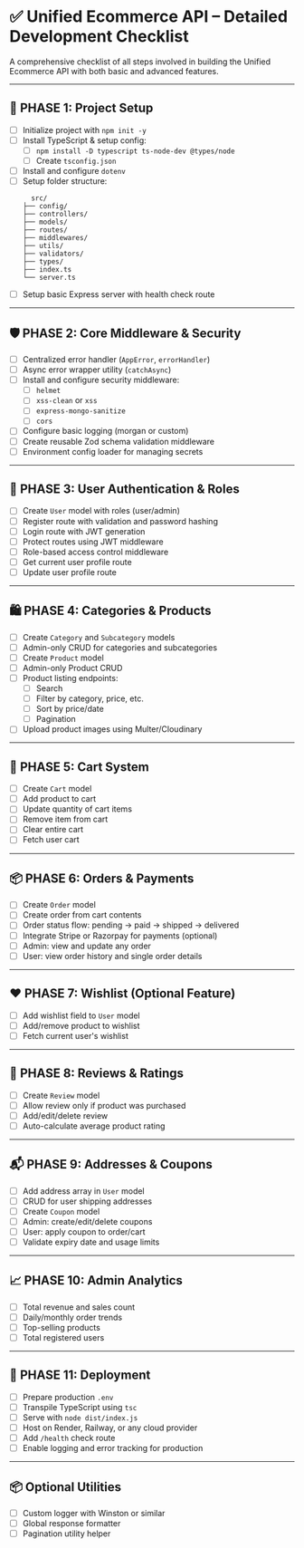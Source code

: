 # ✅ Unified Ecommerce API – Detailed Development Checklist

A comprehensive checklist of all steps involved in building the Unified Ecommerce API with both basic and advanced features.

---

## 🔰 PHASE 1: Project Setup

- [ ] Initialize project with `npm init -y`
- [ ] Install TypeScript & setup config:
  - [ ] `npm install -D typescript ts-node-dev @types/node`
  - [ ] Create `tsconfig.json`
- [ ] Install and configure `dotenv`
- [ ] Setup folder structure:
  ```
    src/
  ├── config/
  ├── controllers/
  ├── models/
  ├── routes/
  ├── middlewares/
  ├── utils/
  ├── validators/
  ├── types/
  ├── index.ts
  └── server.ts
  ```
- [ ] Setup basic Express server with health check route

---

## 🛡️ PHASE 2: Core Middleware & Security

- [ ] Centralized error handler (`AppError`, `errorHandler`)
- [ ] Async error wrapper utility (`catchAsync`)
- [ ] Install and configure security middleware:
  - [ ] `helmet`
  - [ ] `xss-clean` or `xss`
  - [ ] `express-mongo-sanitize`
  - [ ] `cors`
- [ ] Configure basic logging (morgan or custom)
- [ ] Create reusable Zod schema validation middleware
- [ ] Environment config loader for managing secrets

---

## 🔐 PHASE 3: User Authentication & Roles

- [ ] Create `User` model with roles (user/admin)
- [ ] Register route with validation and password hashing
- [ ] Login route with JWT generation
- [ ] Protect routes using JWT middleware
- [ ] Role-based access control middleware
- [ ] Get current user profile route
- [ ] Update user profile route

---

## 🛍️ PHASE 4: Categories & Products

- [ ] Create `Category` and `Subcategory` models
- [ ] Admin-only CRUD for categories and subcategories
- [ ] Create `Product` model
- [ ] Admin-only Product CRUD
- [ ] Product listing endpoints:
  - [ ] Search
  - [ ] Filter by category, price, etc.
  - [ ] Sort by price/date
  - [ ] Pagination
- [ ] Upload product images using Multer/Cloudinary

---

## 🛒 PHASE 5: Cart System

- [ ] Create `Cart` model
- [ ] Add product to cart
- [ ] Update quantity of cart items
- [ ] Remove item from cart
- [ ] Clear entire cart
- [ ] Fetch user cart

---

## 📦 PHASE 6: Orders & Payments

- [ ] Create `Order` model
- [ ] Create order from cart contents
- [ ] Order status flow: pending → paid → shipped → delivered
- [ ] Integrate Stripe or Razorpay for payments (optional)
- [ ] Admin: view and update any order
- [ ] User: view order history and single order details

---

## ❤️ PHASE 7: Wishlist (Optional Feature)

- [ ] Add wishlist field to `User` model
- [ ] Add/remove product to wishlist
- [ ] Fetch current user's wishlist

---

## 🌟 PHASE 8: Reviews & Ratings

- [ ] Create `Review` model
- [ ] Allow review only if product was purchased
- [ ] Add/edit/delete review
- [ ] Auto-calculate average product rating

---

## 📬 PHASE 9: Addresses & Coupons

- [ ] Add address array in `User` model
- [ ] CRUD for user shipping addresses
- [ ] Create `Coupon` model
- [ ] Admin: create/edit/delete coupons
- [ ] User: apply coupon to order/cart
- [ ] Validate expiry date and usage limits

---

## 📈 PHASE 10: Admin Analytics

- [ ] Total revenue and sales count
- [ ] Daily/monthly order trends
- [ ] Top-selling products
- [ ] Total registered users

---

## 🚀 PHASE 11: Deployment

- [ ] Prepare production `.env`
- [ ] Transpile TypeScript using `tsc`
- [ ] Serve with `node dist/index.js`
- [ ] Host on Render, Railway, or any cloud provider
- [ ] Add `/health` check route
- [ ] Enable logging and error tracking for production

---

## 📦 Optional Utilities

- [ ] Custom logger with Winston or similar
- [ ] Global response formatter
- [ ] Pagination utility helper

